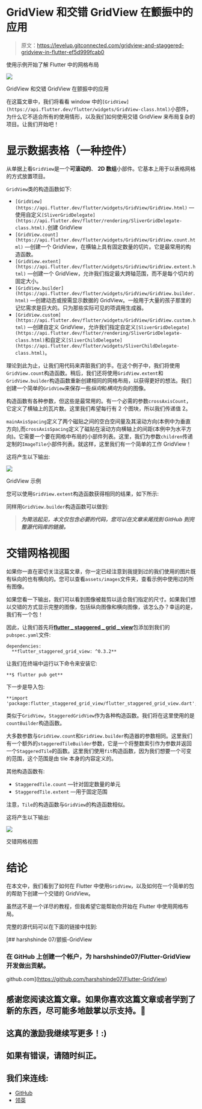 # GridView 和交错 GridView 在颤振中的应用

> 原文：<https://levelup.gitconnected.com/gridview-and-staggered-gridview-in-flutter-ef5d999fcab0>

使用示例开始了解 Flutter 中的网格布局

![](img/0c425a1cfba9584a1ae37a8d81847040.png)

GridView 和交错 GridView 在颤振中的应用

在这篇文章中，我们将看看 window 中的`[GridView](https://api.flutter.dev/flutter/widgets/GridView-class.html)`小部件，为什么它不适合所有的使用情形，以及我们如何使用交错 GridView 来布局复杂的项目。让我们开始吧！

# 显示数据表格（一种控件）

从单据上看`GridView`是一个**可滚动的**、 **2D 数组**小部件。它基本上用于以表格网格的方式放置项目。

`GridView`类的构造函数如下:

*   `[GridView](https://api.flutter.dev/flutter/widgets/GridView/GridView.html)` —使用自定义`[SliverGridDelegate](https://api.flutter.dev/flutter/rendering/SliverGridDelegate-class.html).`创建 GridView
*   `[GridView.count](https://api.flutter.dev/flutter/widgets/GridView/GridView.count.html)` —创建一个 GridView，在横轴上具有固定数量的切片。它是最常用的构造函数。
*   `[GridView.extent](https://api.flutter.dev/flutter/widgets/GridView/GridView.extent.html)` —创建一个 GridView，允许我们指定最大跨轴范围，而不是每个切片的固定大小。
*   `[GridView.builder](https://api.flutter.dev/flutter/widgets/GridView/GridView.builder.html)` —创建动态或按需显示数据的 GridView。一般用于大量的孩子那里的记忆需求是巨大的。只为那些实际可见的项调用生成器。
*   `[GridView.custom](https://api.flutter.dev/flutter/widgets/GridView/GridView.custom.html)` —创建自定义 GridView，允许我们指定自定义`[SliverGridDelegate](https://api.flutter.dev/flutter/rendering/SliverGridDelegate-class.html)`和自定义`[SliverChildDelegate](https://api.flutter.dev/flutter/widgets/SliverChildDelegate-class.html)`。

理论到此为止，让我们用代码来弄脏我们的手。在这个例子中，我们将使用`GridView.count`构造函数。稍后，我们还将使用`GridView.extent`和`GridView.builder`构造函数重新创建相同的网格布局，以获得更好的想法。我们创建一个简单的`GridView`来保存一些*纵向*和*横向*方向的图像。

构造函数有各种参数，但这些是最常用的。有一个必需的参数`crossAxisCount`，它定义了横轴上的瓦片数。这里我们希望每行有 2 个图块，所以我们传递值 2。

`mainAxisSpacing`定义了两个磁贴之间的空白空间量及其滚动方向(本例中为垂直方向),而`crossAxisSpacing`定义了磁贴在滚动方向横轴上的间距(本例中为水平方向)。它需要一个要在网格中布局的小部件列表。这里，我们为参数`children`传递定制的`ImageTile`小部件列表。就这样，这里我们有一个简单的工作 GridView！

这将产生以下输出:

![](img/3e2a5a49398364d001afadc11c7c6e49.png)

GridView 示例

您可以使用`GridView.extent`构造函数获得相同的结果，如下所示:

同样用`GridView.builder`构造函数可以做到:

> ***为简洁起见，本文仅包含必要的代码，您可以在文章末尾找到 GitHub 到完整源代码库的链接。***

# 交错网格视图

如果你一直在密切关注这篇文章，你一定已经注意到我提到过的我们使用的图片既有纵向的也有横向的。您可以查看`assets/images`文件夹，查看示例中使用过的所有图像。

如果您看一下输出，我们可以看到图像被裁剪以适合我们指定的尺寸。如果我们想以交错的方式显示完整的图像，包括纵向图像和横向图像，该怎么办？幸运的是，我们有一个包！

因此，让我们首先将[**flutter _ staggered _ grid _ view**](https://pub.dev/packages/flutter_staggered_grid_view)包添加到我们的`pubspec.yaml`文件:

```
dependencies:
  **flutter_staggered_grid_view: ^0.3.2**
```

让我们在终端中运行以下命令来安装它:

```
**$ flutter pub get**
```

下一步是导入包:

```
**import 'package:flutter_staggered_grid_view/flutter_staggered_grid_view.dart';**
```

类似于`GridView`，`StaggeredGridView`作为各种构造函数。我们将在这里使用的是`countBuilder`构造函数。

大多数参数与`GridView.count`和`GridView.builder`构造器的参数相同。这里我们有一个额外的`staggeredTileBuilder`参数，它是一个将整数索引作为参数并返回一个`StaggeredTile`的函数。这里我们使用`fit`构造函数，因为我们想要一个可变的范围，这个范围是由 tile 本身的内容定义的。

其他构造函数有:

*   `StaggeredTile.count` —针对固定数量的单元
*   `StaggeredTile.extent` —用于固定范围

注意，`Tile`的构造函数与`GridView`的构造函数相似。

这将产生以下输出:

![](img/e2735677586c0c47a9b752d6e1c70b2c.png)

交错网格视图

# 结论

在本文中，我们看到了如何在 Flutter 中使用`GridView`，以及如何在一个简单的包的帮助下创建一个交错的 GridView。

虽然这不是一个详尽的教程，但我希望它能帮助你开始在 Flutter 中使用网格布局。

完整的源代码可以在下面的链接中找到:

[](https://github.com/harshshinde07/Flutter-GridView) [## harshshinde 07/颤振-GridView

### 在 GitHub 上创建一个帐户，为 harshshinde07/Flutter-GridView 开发做出贡献。

github.com](https://github.com/harshshinde07/Flutter-GridView) 

## 感谢您阅读这篇文章。如果你喜欢这篇文章或者学到了新的东西，尽可能多地鼓掌以示支持。👏

## 这真的激励我继续写更多！:)

## 如果有错误，请随时纠正。

## 我们来连线:

*   [GitHub](https://github.com/harshshinde07/)
*   [领英](https://www.linkedin.com/in/harshshinde07/)